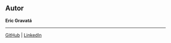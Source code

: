 ## Autor  
**Eric Gravatá**  

---
[GitHub]((https://github.com/ericgravata/DIO-as-create-a-ebook.git)) | [LinkedIn](https://www.linkedin.com/in/eric-gravata-silva-426265185/)
